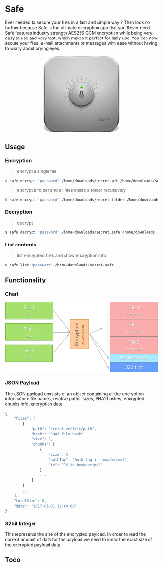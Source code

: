 # Safe

Ever needed to secure your files in a fast and simple way ? Then look no further because Safe is the ultimate encryption app that you'll ever need.
Safe features industry strength AES256 GCM encryption while being very easy to use and very fast, which makes it perfect for daily use. You can now secure your files, e-mail attachments or messages with ease without having to worry about prying eyes.

<p align="center"><img src ="256.png" /></p>

## Usage

### Encryption

> encrypt a single file

```bash
$ safe encrypt 'password' /home/downloads/secret.pdf /home/downloads/secret.safe
```

> encrypt a folder and all files inside a folder recursively

```bash
$ safe encrypt 'password' /home/downloads/secret-folder /home/downloads/mydocs.safe
```

### Decryption

> decrypt

```bash
$ safe decrypt 'password' /home/downloads/secret.safe /home/downloads
```

### List contents

> list encrypted files and show encryption info

```bash
$ safe list 'password' /home/downloads/secret.safe
```

## Functionality

### Chart

<p align="center"><img src ="encryption-chart.png" /></p>

### JSON Payload

The JSON payload consists of an object containing all the encryption information: file names, relative paths, sizes, SHA1 hashes, encrypted chunks info, encryption date

```javascript
{
	"files": [
		{
			"path": "/relative/file/path",
			"hash": "SHA1 file hash",
			"size": 0,
			"chunks": [
				{
					"size": 0,
					"authTag": "Auth tag in hexadecimal",
					"iv": "IV in hexadecimal"
				}
				...
			]
		}
		...
	],
	"totalSize": 0,
	"date": "2017-01-01 12:00:00"
}
```

### 32bit Integer

This represents the size of the encrypted payload. In order to read the correct amount of data for the payload we need to know the exact size of the encrypted payload data.

## Todo